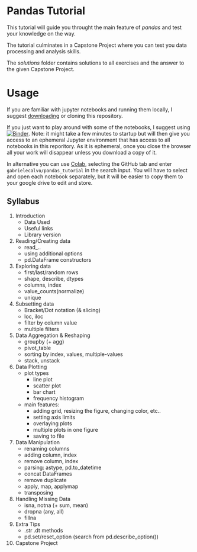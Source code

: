 # Pandas Tutorial
This tutorial will guide you throught the main feature of *pandas* and test your knowledge on the way.

The tutorial culminates in a Capstone Project where you can test you data processing and analysis skills.

The *solutions* folder contains solutions to all exercises and the answer to the given Capstone Project.

# Usage
If you are familiar with jupyter notebooks and running them locally, I suggest [downloading](https://github.com/gabrielecalvo/pandas_tutorial/archive/refs/heads/master.zip) or cloning this repository.

If you just want to play around with some of the notebooks, I suggest using [![Binder](https://mybinder.org/badge_logo.svg)](https://mybinder.org/v2/gh/gabrielecalvo/pandas_tutorial/master). Note: it might take a few minutes to startup but will then give you access to an ephemeral Jupyter environment that has access to all notebooks in this reporitory. As it is ephemeral, once you close the browser all your work will disappear unless you download a copy of it.

In alternative you can use [Colab](https://colab.research.google.com), selecting the GitHub tab and enter `gabrielecalvo/pandas_tutorial` in the search input. You will have to select and open each notebook separately, but it will be easier to copy them to your google drive to edit and store.


## Syllabus
1. Introduction
    - Data Used
    - Useful links
    - Library version
1. Reading/Creating data
    - read_..
    - using additional options
    - pd.DataFrame constructors
1. Exploring data
    - first/last/random rows
    - shape, describe, dtypes
    - columns, index
    - value_counts(normalize)
    - unique
1. Subsetting data
    - Bracket/Dot notation (& slicing)
    - loc, iloc
    - filter by column value
    - multiple filters
1. Data Aggregation & Reshaping
    - groupby (+ agg)
    - pivot_table
    - sorting by index, values, multiple-values
    - stack, unstack
1. Data Plotting
    - plot types
        - line plot
        - scatter plot
        - bar chart
        - frequency histogram
    - main features:
        - adding grid, resizing the figure, changing color, etc..
        - setting axis limits
        - overlaying plots
        - multiple plots in one figure
        - saving to file
1. Data Manipulation
    - renaming columns
    - adding column, index
    - remove column, index
    - parsing: astype, pd.to_datetime
    - concat DataFrames
    - remove duplicate
    - apply, map, applymap
    - transposing
1. Handling Missing Data
    - isna, notna (+ sum, mean)
    - dropna (any, all)
    - fillna
1. Extra Tips
    - .str .dt methods
    - pd.set/reset_option (search from pd.describe_option())
1. Capstone Project
